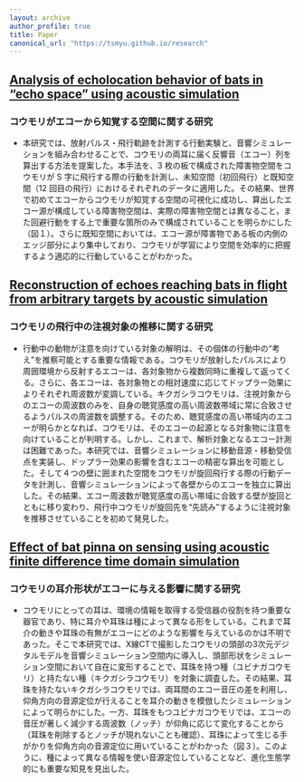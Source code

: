 ```yaml
---
layout: archive
author_profile: true
title: Paper
canonical_url: "https://tsmyu.github.io/research"
---
```


## [Analysis of echolocation behavior of bats in “echo space” using acoustic simulation](https://bmcbiol.biomedcentral.com/articles/10.1186/s12915-022-01253-y)

### コウモリがエコーから知覚する空間に関する研究

- 本研究では、放射パルス・飛行軌跡を計測する行動実験と、音響シミュレーションを組み合わせることで、コウモリの両耳に届く反響音（エコー）列を算出する方法を提案した。本手法を、3 枚の板で構成された障害物空間をコウモリが S 字に飛行する際の行動を計測し、未知空間（初回飛行）と既知空間（12 回目の飛行）におけるそれぞれのデータに適用した。その結果、世界で初めてエコーからコウモリが知覚する空間の可視化に成功し、算出したエコー源が構成している障害物空間は、実際の障害物空間とは異なること，また回避行動をする上で重要な箇所のみで構成されていることを明らかにした（図１）。さらに既知空間においては、エコー源が障害物である板の内側のエッジ部分により集中しており、コウモリが学習により空間を効率的に把握するよう適応的に行動していることがわかった。

## [Reconstruction of echoes reaching bats in flight from arbitrary targets by acoustic simulation](https://asa.scitation.org/doi/full/10.1121/10.0009916)
### コウモリの飛行中の注視対象の推移に関する研究
- 行動中の動物が注意を向けている対象の解明は、その個体の行動中の“考え”を推察可能とする重要な情報である。コウモリが放射したパルスにより周囲環境から反射するエコーは、各対象物から複数同時に重複して返ってくる。さらに、各エコーは、各対象物との相対速度に応じてドップラー効果によりそれぞれ周波数が変調している。キクガシラコウモリは、注視対象からのエコーの周波数のみを、自身の聴覚感度の高い周波数帯域に常に合致させるようパルスの周波数を調整する。そのため、聴覚感度の高い帯域内のエコーが明らかとなれば、コウモリは、そのエコーの起源となる対象物に注意を向けていることが判明する。しかし、これまで、解析対象となるエコー計測は困難であった。本研究では、音響シミュレーションに移動音源・移動受信点を実装し、ドップラー効果の影響を含むエコーの精密な算出を可能とした。そして４つの壁に囲まれた空間をコウモリが旋回飛行する際の行動データを計測し、音響シミュレーションによって各壁からのエコーを独立に算出した。その結果、エコー周波数が聴覚感度の高い帯域に合致する壁が旋回とともに移り変わり、飛行中コウモリが旋回先を“先読み”するように注視対象を推移させていることを初めて発見した。

## [Effect of bat pinna on sensing using acoustic finite difference time domain simulation](https://asa.scitation.org/doi/full/10.1121/10.0011737)
### コウモリの耳介形状がエコーに与える影響に関する研究
- コウモリにとっての耳は、環境の情報を取得する受信器の役割を持つ重要な器官であり、特に耳介や耳珠は種によって異なる形をしている。これまで耳介の動きや耳珠の有無がエコーにどのような影響を与えているのかは不明であった。そこで本研究では、X線CTで撮影したコウモリの頭部の3次元デジタルモデルを音響シミュレーション空間内に導入し、頭部形状をシミュレーション空間において自在に変形することで、耳珠を持つ種（ユビナガコウモリ）と持たない種（キクガシラコウモリ）を対象に調査した。その結果、耳珠を持たないキクガシラコウモリでは、両耳間のエコー音圧の差を利用し、仰角方向の音源定位が行えることを耳介の動きを模倣したシミュレーションによって明らかにした。一方、耳珠をもつユビナガコウモリでは、エコーの音圧が著しく減少する周波数（ノッチ）が仰角に応じて変化することから（耳珠を削除するとノッチが現れないことも確認）、耳珠によって生じる手がかりを仰角方向の音源定位に用いていることがわかった（図３）。このように、種によって異なる情報を使い音源定位していることなど、進化生態学的にも重要な知見を見出した。
